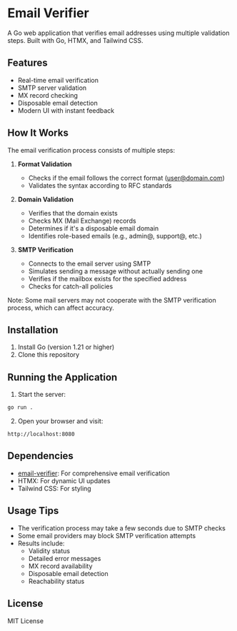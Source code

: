 # Email Verifier

A Go web application that verifies email addresses using multiple validation steps. Built with Go, HTMX, and Tailwind CSS.

## Features

- Real-time email verification
- SMTP server validation
- MX record checking
- Disposable email detection
- Modern UI with instant feedback

## How It Works

The email verification process consists of multiple steps:

1. **Format Validation**
   - Checks if the email follows the correct format (user@domain.com)
   - Validates the syntax according to RFC standards

2. **Domain Validation**
   - Verifies that the domain exists
   - Checks MX (Mail Exchange) records
   - Determines if it's a disposable email domain
   - Identifies role-based emails (e.g., admin@, support@, etc.)

3. **SMTP Verification**
   - Connects to the email server using SMTP
   - Simulates sending a message without actually sending one
   - Verifies if the mailbox exists for the specified address
   - Checks for catch-all policies

Note: Some mail servers may not cooperate with the SMTP verification process, which can affect accuracy.

## Installation

1. Install Go (version 1.21 or higher)
2. Clone this repository

## Running the Application

1. Start the server:
```bash
go run .
```

2. Open your browser and visit:
```
http://localhost:8080
```

## Dependencies

- [email-verifier](https://github.com/AfterShip/email-verifier): For comprehensive email verification
- HTMX: For dynamic UI updates
- Tailwind CSS: For styling

## Usage Tips

- The verification process may take a few seconds due to SMTP checks
- Some email providers may block SMTP verification attempts
- Results include:
  - Validity status
  - Detailed error messages
  - MX record availability
  - Disposable email detection
  - Reachability status

## License

MIT License

